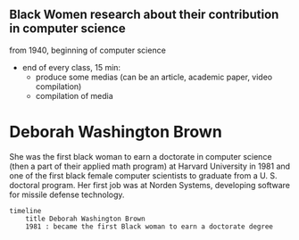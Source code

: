 ## Black Women research about their contribution in computer science

from 1940, beginning of computer science

- end of every class, 15 min:
    - produce some medias (can be an article, academic paper, video compilation)
    - compilation of media

# Deborah Washington Brown

She was the first black woman to earn a doctorate in computer science (then a part of their applied math program) at Harvard University in 1981 and one of the first black female computer scientists to graduate from a U. S. doctoral program. Her first job was at Norden Systems, developing software for missile defense technology.


```mermaid
timeline
    title Deborah Washington Brown
    1981 : became the first Black woman to earn a doctorate degree

```